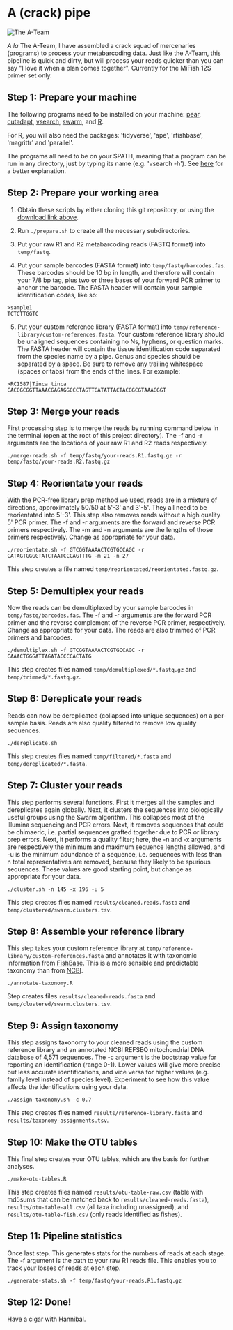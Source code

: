 # A (crack) pipe

![The A-Team](https://upload.wikimedia.org/wikipedia/en/9/93/Ateam.jpg)

*A la* The A-Team, I have assembled a crack squad of mercenaries (programs) to process your metabarcoding data. Just like the A-Team, this pipeline is quick and dirty, but will process your reads quicker than you can say "I love it when a plan comes together". Currently for the MiFish 12S primer set only.


## Step 1: Prepare your machine

The following programs need to be installed on your machine: [pear](https://www.h-its.org/downloads/pear-academic/), [cutadapt](https://cutadapt.readthedocs.io/en/stable/index.html), [vsearch](https://github.com/torognes/vsearch), [swarm](https://github.com/torognes/swarm), and [R](https://cran.r-project.org/). 

For R, you will also need the packages: 'tidyverse', 'ape', 'rfishbase', 'magrittr' and 'parallel'.

The programs all need to be on your $PATH, meaning that a program can be run in any directory, just by typing its name (e.g. 'vsearch -h'). See [here](https://opensource.com/article/17/6/set-path-linux) for a better explanation.


## Step 2: Prepare your working area

1. Obtain these scripts by either cloning this git repository, or using the [download link above](https://github.com/boopsboops/crack-pipe/archive/master.zip).

2. Run `./prepare.sh` to create all the necessary subdirectories.   

3. Put your raw R1 and R2 metabarcoding reads (FASTQ format) into `temp/fastq`.  
4. Put your sample barcodes (FASTA format) into `temp/fastq/barcodes.fas`. These barcodes should be 10 bp in length, and therefore will contain your 7/8 bp tag, plus two or three bases of your forward PCR primer to anchor the barcode. The FASTA header will contain your sample identification codes, like so:

```
>sample1
TCTCTTGGTC
```

5. Put your custom reference library (FASTA format) into `temp/reference-library/custom-references.fasta`. Your custom reference library should be unaligned sequences containing no Ns, hyphens, or question marks. The FASTA header will contain the tissue identification code separated from the species name by a pipe. Genus and species should be separated by a space. Be sure to remove any trailing whitespace (spaces or tabs) from the ends of the lines. For example:

```
>RC1587|Tinca tinca
CACCGCGGTTAAACGAGAGGCCCTAGTTGATATTACTACGGCGTAAAGGGT
```


## Step 3: Merge your reads

First processing step is to merge the reads by running command below in the terminal (open at the root of this project directory). The -f and -r arguments are the locations of your raw R1 and R2 reads respectively.

```
./merge-reads.sh -f temp/fastq/your-reads.R1.fastq.gz -r temp/fastq/your-reads.R2.fastq.gz
```


## Step 4: Reorientate your reads

With the PCR-free library prep method we used, reads are in a mixture of directions, approximately 50/50 at 5'-3' and 3'-5'. They all need to be reorientated into 5'-3'. This step also removes reads without a high quality 5' PCR primer. The -f and -r arguments are the forward and reverse PCR primers respectively. The -m and -n arguments are the lengths of those primers respectively. Change as appropriate for your data.

```
./reorientate.sh -f GTCGGTAAAACTCGTGCCAGC -r CATAGTGGGGTATCTAATCCCAGTTTG -m 21 -n 27
```

This step creates a file named `temp/reorientated/reorientated.fastq.gz`.


## Step 5: Demultiplex your reads

Now the reads can be demultiplexed by your sample barcodes in `temp/fastq/barcodes.fas`. The -f and -r arguments are the forward PCR primer and the reverse complement of the reverse PCR primer, respectively. Change as appropriate for your data. The reads are also trimmed of PCR primers and barcodes.

```
./demultiplex.sh -f GTCGGTAAAACTCGTGCCAGC -r CAAACTGGGATTAGATACCCCACTATG
```

This step creates files named `temp/demultiplexed/*.fastq.gz` and `temp/trimmed/*.fastq.gz`.


## Step 6: Dereplicate your reads

Reads can now be dereplicated (collapsed into unique sequences) on a per-sample basis. Reads are also quality filtered to remove low quality sequences.

```
./dereplicate.sh
```

This step creates files named `temp/filtered/*.fasta` and `temp/dereplicated/*.fasta`.


## Step 7: Cluster your reads

This step performs several functions. First it merges all the samples and dereplicates again globally. Next, it clusters the sequences into biologically useful groups using the Swarm algorithm. This collapses most of the Illumina sequencing and PCR errors. Next, it removes sequences that could be chimaeric, i.e. partial sequences grafted together due to PCR or library prep errors. Next, it performs a quality filter; here, the -n and -x arguments are respectively the minimum and maximum sequence lengths allowed, and -u is the minimum adundance of a sequence, i.e. sequences with less than n total representatives are removed, because they likely to be spurious sequences. These values are good starting point, but change as appropriate for your data.

```
./cluster.sh -n 145 -x 196 -u 5
```

This step creates files named `results/cleaned.reads.fasta` and `temp/clustered/swarm.clusters.tsv`.


## Step 8: Assemble your reference library

This step takes your custom reference library at `temp/reference-library/custom-references.fasta` and annotates it with taxonomic information from [FishBase](https://www.fishbase.se/search.php). This is a more sensible and predictable taxonomy than from [NCBI](https://www.ncbi.nlm.nih.gov/taxonomy).

```
./annotate-taxonomy.R
```

Step creates files `results/cleaned-reads.fasta` and `temp/clustered/swarm.clusters.tsv`.


## Step 9: Assign taxonomy

This step assigns taxonomy to your cleaned reads using the custom reference library and an annotated NCBI REFSEQ mitochondrial DNA database of 4,571 sequences. The -c argument is the bootstrap value for reporting an identification (range 0-1). Lower values will give more precise but less accurate identifications, and vice versa for higher values (e.g. family level instead of species level). Experiment to see how this value affects the identifications using your data.

```
./assign-taxonomy.sh -c 0.7
```

This step creates files named `results/reference-library.fasta` and `results/taxonomy-assignments.tsv`.


## Step 10: Make the OTU tables

This final step creates your OTU tables, which are the basis for further analyses. 

```
./make-otu-tables.R
```

This step creates files named `results/otu-table-raw.csv` (table with md5sums that can be matched back to `results/cleaned-reads.fasta`), `results/otu-table-all.csv` (all taxa including unassigned), and `results/otu-table-fish.csv` (only  reads identified as fishes).


## Step 11: Pipeline statistics

Once last step. This generates stats for the numbers of reads at each stage. The -f argument is the path to your raw R1 reads file. This enables you to track your losses of reads at each step.

```
./generate-stats.sh -f temp/fastq/your-reads.R1.fastq.gz
```


## Step 12: Done!

Have a cigar with Hannibal.